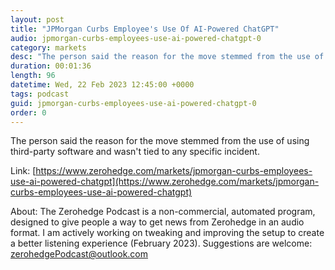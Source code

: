 ```yaml
---
layout: post
title: "JPMorgan Curbs Employee's Use Of AI-Powered ChatGPT"
audio: jpmorgan-curbs-employees-use-ai-powered-chatgpt-0
category: markets
desc: "The person said the reason for the move stemmed from the use of using third-party software and wasn't tied to any specific incident."
duration: 00:01:36
length: 96
datetime: Wed, 22 Feb 2023 12:45:00 +0000
tags: podcast
guid: jpmorgan-curbs-employees-use-ai-powered-chatgpt-0
order: 0
---
```

The person said the reason for the move stemmed from the use of using third-party software and wasn't tied to any specific incident.

Link: [https://www.zerohedge.com/markets/jpmorgan-curbs-employees-use-ai-powered-chatgpt](https://www.zerohedge.com/markets/jpmorgan-curbs-employees-use-ai-powered-chatgpt)

About: The Zerohedge Podcast is a non-commercial, automated program, designed to give people a way to get news from Zerohedge in an audio format.  I am actively working on tweaking and improving the setup to create a better listening experience (February 2023).  Suggestions are welcome: [zerohedgePodcast@outlook.com](mailto:zerohedgePodcast@outlook.com)
